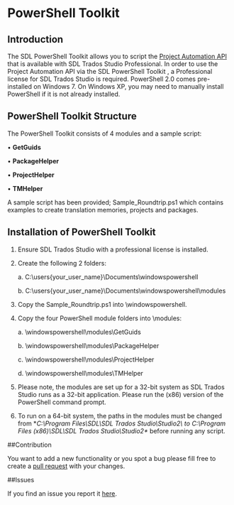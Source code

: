 PowerShell Toolkit
=============

## Introduction
The SDL PowerShell Toolkit allows you to script the [Project Automation API](http://producthelp.sdl.com/SDK/ProjectAutomationApi/3.0/html/b986e77a-82d2-4049-8610-5159c55fddd3.htm) that is available with SDL Trados Studio Professional.  In order to use the Project Automation API via the SDL PowerShell Toolkit , a Professional license for SDL Trados Studio is required.
PowerShell 2.0 comes pre-installed on Windows 7. On Windows XP, you may need to manually install PowerShell if it is not already installed.
## PowerShell Toolkit Structure
The PowerShell Toolkit consists of 4 modules and a sample script:

•	**GetGuids**

•	**PackageHelper**

•	**ProjectHelper**

•	**TMHelper**

A sample script has been provided; Sample_Roundtrip.ps1 which contains examples to create translation memories, projects and packages.

## Installation of PowerShell Toolkit
1.	Ensure SDL Trados Studio with a professional license is installed.
2.	Create the following 2 folders:

    a.	C:\users\{your_user_name}\Documents\windowspowershell
    
    b.	C:\users\{your_user_name}\Documents\windowspowershell\modules
  
3.	Copy the Sample_Roundtrip.ps1 into \windowspowershell.
4.	Copy the four PowerShell module folders into \modules:

    a.	\windowspowershell\modules\GetGuids
  
    b.	\windowspowershell\modules\PackageHelper
    
    c.	\windowspowershell\modules\ProjectHelper
    
    d.	\windowspowershell\modules\TMHelper
  
5.	Please note, the modules are set up for a 32-bit system as SDL Trados Studio runs as a 32-bit application.  Please run the (x86) version of the PowerShell command prompt.
6.	To run on a 64-bit system, the paths in the modules must be changed from **C:\Program Files\SDL\SDL Trados Studio\Studio2\ to C:\Program Files (x86)\SDL\SDL Trados Studio\Studio2\** before running any script. 

##Contribution

You want to add a new functionality or you spot a bug please fill free to create a [pull request](https://guides.github.com/activities/contributing-to-open-source/) with your changes.

##Issues

If you find an issue you report it [here](https://github.com/sdl/Sdl-studio-powershell-toolkit/issues).

